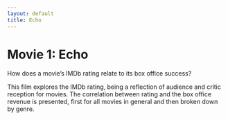```yaml
---
layout: default
title: Echo
---
```


# Movie 1: Echo
How does a movie’s IMDb rating relate to its box office success?

This film explores the IMDb rating, being a reflection of audience and critic reception for movies. The correlation between rating and the box office revenue is presented, first for all movies in general and then broken down by genre.